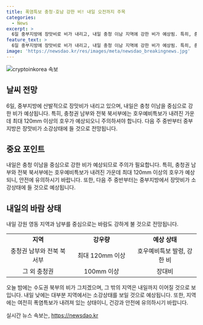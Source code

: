 ```yaml
---
title: 폭염특보 충청·호남 강한 비! 내일 오전까지 주목
categories:
  - News
excerpt: >
  6일 중부지방에 장맛비로 비가 내리고, 내일 충청 이남 지역에 강한 비가 예상됨. 특히, 충청권 남부와 전북 북서부에는 120mm 이상의 호우로 호우예비특보가 내려지고, 충청권 전역에 100mm 이상의 강한 비가 예상됨. 서울 등 수도권은 비 그치고, 대부분의 지역은 내일까지 소강 상태이나 폭염특보가 계속됨. 강원 영동 지역과 남부에 강한 바람이 불 것으로 예상되며, 다음 주 중반부터는 중부지방에 장맛비가 소강될 전망.
feature_text: >
  6일 중부지방에 장맛비로 비가 내리고, 내일 충청 이남 지역에 강한 비가 예상됨. 특히, 충청권 남부와 전북 북서부에는 120mm 이상의 호우로 호우예비특보가 내려지고, 충청권 전역에 100mm 이상의 강한 비가 예상됨. 서울 등 수도권은 비 그치고, 대부분의 지역은 내일까지 소강 상태이나 폭염특보가 계속됨. 강원 영동 지역과 남부에 강한 바람이 불 것으로 예상되며, 다음 주 중반부터는 중부지방에 장맛비가 소강될 전망.
image: 'https://newsdao.kr/res/images/meta/newsdao_breakingnews.jpg'
---
```


<p><img src="https://newsdao.kr/res/images/meta/newsdao_breakingnews.jpg" alt="cryptoinkorea 속보" /></p>

<h2 data-ke-size="size26">날씨 전망</h2>

<p data-ke-size="size16">6일, 중부지방에 산발적으로 장맛비가 내리고 있으며, 내일은 충청 이남을 중심으로 강한 비가 예상됩니다. 특히, 충청권 남부와 전북 북서부에는 호우예비특보가 내려진 가운데 최대 120mm 이상의 호우가 예상되오니 주의하셔야 합니다. 다음 주 중반부터 중부지방은 장맛비가 소강상태에 들 것으로 전망됩니다.</p>

<h2 data-ke-size="size26">중요 포인트</h2>

<p data-ke-size="size16">내일은 충청 이남을 중심으로 강한 비가 예상되므로 주의가 필요합니다. 특히, 충청권 남부와 전북 북서부에는 호우예비특보가 내려진 가운데 최대 120mm 이상의 호우가 예상되니, 안전에 유의하시기 바랍니다. 또한, 다음 주 중반부터는 중부지방에서 장맛비가 소강상태에 들 것으로 예상됩니다.</p>

<h2 data-ke-size="size26">내일의 바람 상태</h2>

<p data-ke-size="size16">내일 강원 영동 지역과 남부를 중심으로는 바람도 강하게 불 것으로 전망됩니다.</p>

<table>
    <colgroup>
    <col width="33.3%">
    <col width="33.3%">
    <col width="33.3%">
    </colgroup>
    <tr>
        <td style="text-align: center; height: 17px;"><b>지역</b></td>
        <td style="text-align: center; height: 17px;"><b>강우량</b></td>
        <td style="text-align: center; height: 17px;"><b>예상 상태</b></td>
    </tr>
    <tr>
        <td style="text-align: center; height: 17px;">충청권 남부와 전북 북서부</td>
        <td style="text-align: center; height: 17px;">최대 120mm 이상</td>
        <td style="text-align: center; height: 17px;">호우예비특보 발령, 강한 비</td>
    </tr>
    <tr>
        <td style="text-align: center; height: 17px;">그 외 충청권</td>
        <td style="text-align: center; height: 17px;">100mm 이상</td>
        <td style="text-align: center; height: 17px;">장대비</td>
    </tr>
</table>

<p data-ke-size="size16">오늘 밤에는 수도권 북부의 비가 그치겠으며, 그 밖의 지역은 내일까지 이어질 것으로 보입니다. 내일 낮에는 대부분 지역에서는 소강상태를 보일 것으로 예상됩니다. 또한, 지역에는 여전히 폭염특보가 내려져 있는 상태이니, 건강과 안전에 유의하시기 바랍니다.</p>
실시간 뉴스 속보는, <a href="https://newsdao.kr" rel="dofollow">https://newsdao.kr</a>


